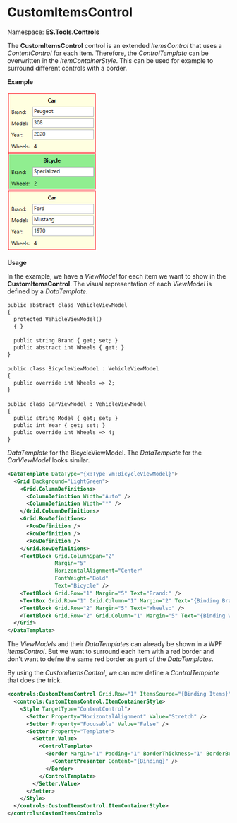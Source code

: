 # CustomItemsControl
Namespace: **ES.Tools.Controls**

The **CustomItemsControl** control is an extended *ItemsControl* that uses a *ContentControl* for each item.
Therefore, the *ControlTemplate* can be overwritten in the *ItemContainerStyle*. This can be used for example to surround different controls with a border.

**Example**

![CustomItemsControl example](Images/CustomItemsControl.png "CustomItemsControl example")

**Usage**

In the example, we have a *ViewModel* for each item we want to show in the **CustomItemsControl**.
The visual representation of each *ViewModel* is defined by a *DataTemplate*.

```CSharp
public abstract class VehicleViewModel
{
  protected VehicleViewModel()
  { }

  public string Brand { get; set; }
  public abstract int Wheels { get; }
}

public class BicycleViewModel : VehicleViewModel
{
  public override int Wheels => 2;
}

public class CarViewModel : VehicleViewModel
{
  public string Model { get; set; }
  public int Year { get; set; }
  public override int Wheels => 4;
}
```

*DataTemplate* for the BicycleViewModel. The *DataTemplate* for the *CarViewModel* looks similar.

``` XML
<DataTemplate DataType="{x:Type vm:BicycleViewModel}">
  <Grid Background="LightGreen">
    <Grid.ColumnDefinitions>
      <ColumnDefinition Width="Auto" />
      <ColumnDefinition Width="*" />
    </Grid.ColumnDefinitions>
    <Grid.RowDefinitions>
      <RowDefinition />
      <RowDefinition />
      <RowDefinition />
    </Grid.RowDefinitions>
    <TextBlock Grid.ColumnSpan="2"
               Margin="5"
               HorizontalAlignment="Center"
               FontWeight="Bold"
               Text="Bicycle" />
    <TextBlock Grid.Row="1" Margin="5" Text="Brand:" />
    <TextBox Grid.Row="1" Grid.Column="1" Margin="2" Text="{Binding Brand}" />
    <TextBlock Grid.Row="2" Margin="5" Text="Wheels:" />
    <TextBlock Grid.Row="2" Grid.Column="1" Margin="5" Text="{Binding Wheels}" />
  </Grid>
</DataTemplate>
```

The *ViewModels* and their *DataTemplates* can already be shown in a WPF *ItemsControl*. But we want to surround each item with a red border and don't want to defne the same red border as part of the *DataTemplates*.

By using the *CustomItemsControl*, we can now define a *ControlTemplate* that does the trick.

``` XML
<controls:CustomItemsControl Grid.Row="1" ItemsSource="{Binding Items}">
  <controls:CustomItemsControl.ItemContainerStyle>
    <Style TargetType="ContentControl">
      <Setter Property="HorizontalAlignment" Value="Stretch" />
      <Setter Property="Focusable" Value="False" />
      <Setter Property="Template">
        <Setter.Value>
          <ControlTemplate>
            <Border Margin="1" Padding="1" BorderThickness="1" BorderBrush="Red">
              <ContentPresenter Content="{Binding}" />
            </Border>
          </ControlTemplate>
        </Setter.Value>
      </Setter>
    </Style>
  </controls:CustomItemsControl.ItemContainerStyle>
</controls:CustomItemsControl>
```